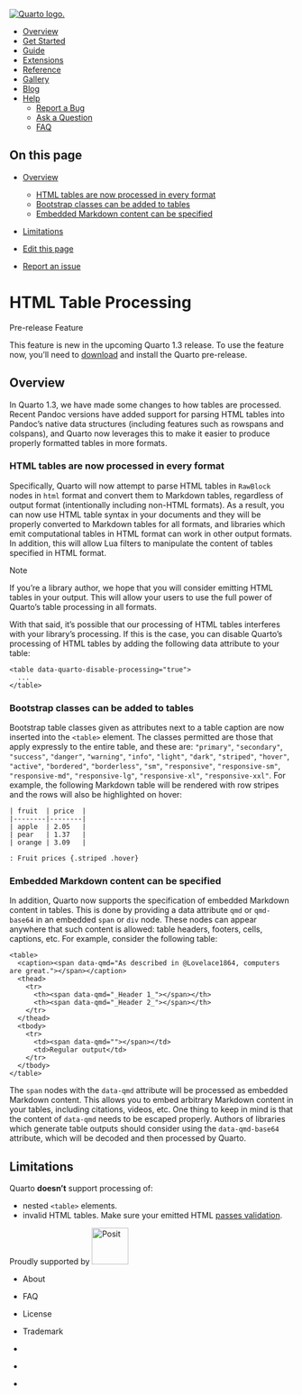 <a href="../../../index.html"
class="navbar-brand navbar-brand-logo"><img src="../../../quarto.png"
class="navbar-logo" alt="Quarto logo." /></a>

<span class="navbar-toggler-icon"></span>

-   <a href="../../../index.html" class="nav-link"><span
    class="menu-text">Overview</span></a>
-   <a href="../../../docs/get-started/index.html" class="nav-link"><span
    class="menu-text">Get Started</span></a>
-   <a href="../../../docs/guide/index.html" class="nav-link"><span
    class="menu-text">Guide</span></a>
-   <a href="../../../docs/extensions/index.html" class="nav-link"><span
    class="menu-text">Extensions</span></a>
-   <a href="../../../docs/reference/index.html" class="nav-link"><span
    class="menu-text">Reference</span></a>
-   <a href="../../../docs/gallery/index.html" class="nav-link"><span
    class="menu-text">Gallery</span></a>
-   <a href="../../../docs/blog/index.html" class="nav-link"><span
    class="menu-text">Blog</span></a>
-   <a href="#" id="nav-menu-help" class="nav-link dropdown-toggle"
    role="button" data-bs-toggle="dropdown" aria-expanded="false"><span
    class="menu-text">Help</span></a>
    -   <a href="https://github.com/quarto-dev/quarto-cli/issues"
        class="dropdown-item"><em></em> <span class="dropdown-text">Report a
        Bug</span></a>
    -   <a href="https://github.com/quarto-dev/quarto-cli/discussions"
        class="dropdown-item"><em></em> <span class="dropdown-text">Ask a
        Question</span></a>
    -   <a href="../../../docs/faq/index.html" class="dropdown-item"><em></em>
        <span class="dropdown-text">FAQ</span></a>

<a href="https://twitter.com/quarto_pub"
class="quarto-navigation-tool px-1" aria-label="Quarto Twitter"
title="Quarto Twitter"><em></em></a>
<a href="https://github.com/quarto-dev/quarto-cli"
class="quarto-navigation-tool px-1" aria-label="Quarto GitHub"
title="Quarto GitHub"><em></em></a>
<a href="https://quarto.org/docs/blog/index.xml"
class="quarto-navigation-tool px-1" aria-label="Quarto Blog RSS"
title="Quarto Blog RSS"><em></em></a>

## On this page

-   <a href="#overview" id="toc-overview" class="nav-link active"
    data-scroll-target="#overview">Overview</a>
    -   <a href="#html-tables-are-now-processed-in-every-format"
        id="toc-html-tables-are-now-processed-in-every-format" class="nav-link"
        data-scroll-target="#html-tables-are-now-processed-in-every-format">HTML
        tables are now processed in every format</a>
    -   <a href="#bootstrap-classes-can-be-added-to-tables"
        id="toc-bootstrap-classes-can-be-added-to-tables" class="nav-link"
        data-scroll-target="#bootstrap-classes-can-be-added-to-tables">Bootstrap
        classes can be added to tables</a>
    -   <a href="#embedded-markdown-content-can-be-specified"
        id="toc-embedded-markdown-content-can-be-specified" class="nav-link"
        data-scroll-target="#embedded-markdown-content-can-be-specified">Embedded
        Markdown content can be specified</a>
-   <a href="#limitations" id="toc-limitations" class="nav-link"
    data-scroll-target="#limitations">Limitations</a>

-   <a
    href="https://github.com/quarto-dev/quarto-web/edit/main/docs/prerelease/1.3/tables.qmd"
    class="toc-action"><em></em>Edit this page</a>
-   <a href="https://github.com/quarto-dev/quarto-cli/issues/new/choose"
    class="toc-action"><em></em>Report an issue</a>

# HTML Table Processing

Pre-release Feature

This feature is new in the upcoming Quarto 1.3 release. To use the
feature now, you’ll need to
[download](https://quarto.org/docs/download/prerelease) and install the
Quarto pre-release.

## Overview

In Quarto 1.3, we have made some changes to how tables are processed.
Recent Pandoc versions have added support for parsing HTML tables into
Pandoc’s native data structures (including features such as rowspans and
colspans), and Quarto now leverages this to make it easier to produce
properly formatted tables in more formats.

### HTML tables are now processed in every format

Specifically, Quarto will now attempt to parse HTML tables in `RawBlock`
nodes in `html` format and convert them to Markdown tables, regardless
of output format (intentionally including non-HTML formats). As a
result, you can now use HTML table syntax in your documents and they
will be properly converted to Markdown tables for all formats, and
libraries which emit computational tables in HTML format can work in
other output formats. In addition, this will allow Lua filters to
manipulate the content of tables specified in HTML format.

Note

If you’re a library author, we hope that you will consider emitting HTML
tables in your output. This will allow your users to use the full power
of Quarto’s table processing in all formats.

With that said, it’s possible that our processing of HTML tables
interferes with your library’s processing. If this is the case, you can
disable Quarto’s processing of HTML tables by adding the following data
attribute to your table:

    <table data-quarto-disable-processing="true">
      ...
    </table>

### Bootstrap classes can be added to tables

Bootstrap table classes given as attributes next to a table caption are
now inserted into the `<table>` element. The classes permitted are those
that apply expressly to the entire table, and these are: `"primary"`,
`"secondary"`, `"success"`, `"danger"`, `"warning"`, `"info"`,
`"light"`, `"dark"`, `"striped"`, `"hover"`, `"active"`, `"bordered"`,
`"borderless"`, `"sm"`, `"responsive"`, `"responsive-sm"`,
`"responsive-md"`, `"responsive-lg"`, `"responsive-xl"`,
`"responsive-xxl"`. For example, the following Markdown table will be
rendered with row stripes and the rows will also be highlighted on
hover:

    | fruit  | price  |
    |--------|--------|
    | apple  | 2.05   |
    | pear   | 1.37   |
    | orange | 3.09   |

    : Fruit prices {.striped .hover}

### Embedded Markdown content can be specified

In addition, Quarto now supports the specification of embedded Markdown
content in tables. This is done by providing a data attribute `qmd` or
`qmd-base64` in an embedded `span` or `div` node. These nodes can appear
anywhere that such content is allowed: table headers, footers, cells,
captions, etc. For example, consider the following table:

    <table>
      <caption><span data-qmd="As described in @Lovelace1864, computers are great."></span></caption>
      <thead>
        <tr>
          <th><span data-qmd="_Header 1_"></span></th>
          <th><span data-qmd="_Header 2_"></span></th>
        </tr>
      </thead>
      <tbody>
        <tr>
          <td><span data-qmd=""></span></td>
          <td>Regular output</td>
        </tr>
      </tbody>
    </table>

The `span` nodes with the `data-qmd` attribute will be processed as
embedded Markdown content. This allows you to embed arbitrary Markdown
content in your tables, including citations, videos, etc. One thing to
keep in mind is that the content of `data-qmd` needs to be escaped
properly. Authors of libraries which generate table outputs should
consider using the `data-qmd-base64` attribute, which will be decoded
and then processed by Quarto.

## Limitations

Quarto **doesn’t** support processing of:

-   nested `<table>` elements.
-   invalid HTML tables. Make sure your emitted HTML [passes
    validation](https://validator.w3.org/).

Proudly supported by [<img
src="https://www.rstudio.com/assets/img/posit-logo-fullcolor-TM.svg"
class="img-fluid" width="65" alt="Posit" />](https://posit.co)

-   <a href="../../../about.html" class="nav-link"></a>

    About

-   <a href="../../../docs/faq/index.html" class="nav-link"></a>

    FAQ

-   <a href="../../../license.html" class="nav-link"></a>

    License

-   <a href="../../../trademark.html" class="nav-link"></a>

    Trademark

-   <a href="https://twitter.com/quarto_pub" class="nav-link"><em></em></a>
-   <a href="https://github.com/quarto-dev/quarto-cli"
    class="nav-link"><em></em></a>
-   <a href="https://quarto.org/docs/blog/index.xml"
    class="nav-link"><em></em></a>
